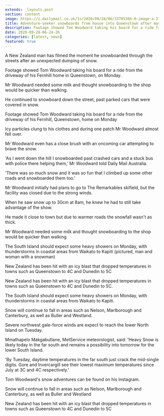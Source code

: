 ```yaml
---
extends: _layouts.post
section: content
image: https://i.dailymail.co.uk/1s/2020/09/28/06/33705366-0-image-a-21_1601269423146.jpg 
title: Adventure-seeker snowboards from house into Queenstown after massive dumping of snow in New Zealand  
description: Footage showed Tom Woodward taking his board for a ride from the driveway of his Fernhill, Queenstown, home on Monday. 
date: 2020-09-28-06-24-26 
categories: [latest, news] 
featured: true 
--- 
```

A New Zealand man has filmed the moment he snowboarded through the streets after an unexpected dumping of snow.

Footage showed Tom Woodward taking his board for a ride from the driveway of his Fernhill home in Queenstown, on Monday.

Mr Woodward needed some milk and thought snowboarding to the shop would be quicker than walking.  

He continued to snowboard down the street, past parked cars that were covered in snow.

Footage showed Tom Woodward taking his board for a ride from the driveway of his Fernhill, Queenstown, home on Monday

Icy particles clung to his clothes and during one patch Mr Woodward almost fell over.

Mr Woodward even has a close brush with an oncoming car attempting to brave the snow.   

'As I went down the hill I snowboarded past crashed cars and a stuck bus with police there helping them,' Mr Woodward told Daily Mail Australia.

'There was so much snow and it was so fun that I climbed up some other roads and snowboarded them too.'

Mr Woodward initially had plans to go to The Remarkables skifield, but the facility was closed due to the strong winds. 

When he saw snow up to 30cm at 8am, he knew he had to still take advantage of the show.

He made it close to town but due to warmer roads the snowfall wasn't as thick.  

Mr Woodward needed some milk and thought snowboarding to the shop would be quicker than walking

The South Island should expect some heavy showers on Monday, with thunderstorms in coastal areas from Waikato to Kapiti (pictured, man and woman with a snowman)

New Zealand has been hit with an icy blast that dropped temperatures in towns such as Queenstown to 4C and Dunedin to 5C

New Zealand has been hit with an icy blast that dropped temperatures in towns such as Queenstown to 4C and Dunedin to 5C.

The South Island should expect some heavy showers on Monday, with thunderstorms in coastal areas from Waikato to Kapiti.

Snow will continue to fall in areas such as Nelson, Marlborough and Canterbury, as well as Buller and Westland.

Severe northwest gale-force winds are expect to reach the lower North Island on Tuesday. 

Mmathapelo Makgabutlane, MetService meteorologist, said: 'Heavy Snow is likely today in the far south and remains a possibility into tomorrow for the lower South Island.

'By Tuesday, daytime temperatures in the far south just crack the mid-single digits. Gore and Invercargill see their lowest maximum temperatures since July at 3C and 4C respectively.' 

Tom Woodward's snow adventures can be found on his Instagram. 

Snow will continue to fall in areas such as Nelson, Marlborough and Canterbury, as well as Buller and Westland

New Zealand has been hit with an icy blast that dropped temperatures in towns such as Queenstown to 4C and Dunedin to 5C

